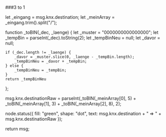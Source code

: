 ###3 to 1

let _eingang = msg.knx.destination;
let _meinArray = _eingang.trim().split("/");

function _toBIN(_dec, _laenge) {
    let _muster = "0000000000000000";
    let _tempBin = parseInt(_dec).toString(2);
    let _tempBinNeu = null;
    let _davor = null;

    if (_dec.length != _laenge) {
        _davor = _muster.slice(0, _laenge - _tempBin.length);
        _tempBinNeu = _davor + _tempBin;
    } else {
        _tempBinNeu = _tempBin;
    }
    return _tempBinNeu
};

msg.knx.destinationRaw = parseInt(_toBIN(_meinArray[0], 5) + _toBIN(_meinArray[1], 3) + _toBIN(_meinArray[2], 8), 2);

node.status({ fill: "green", shape: "dot", text: msg.knx.destination + " => " + msg.knx.destinationRaw });

return msg;    
